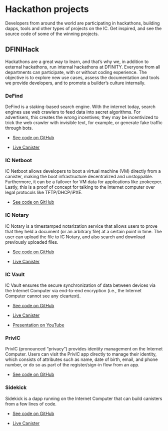 # Hackathon projects

Developers from around the world are participating in hackathons, building dapps, tools and other types of projects on the IC. Get inspired, and see the source code of some of the winning projects.

## DFINIHack

Hackathons are a great way to learn, and that’s why we, in addition to external hackathons, run internal hackathons at DFINITY. Everyone from all departments can participate, with or without coding experience. The objective is to explore new use cases, assess the documentation and tools we provide developers, and to promote a builder’s culture internally.

### DeFind

DeFind is a staking-based search engine. With the internet today, search engines use web crawlers to feed data into secret algorithms. For advertisers, this creates the wrong incentives; they may be incentivized to trick the web crawler with invisible text, for example, or generate fake traffic through bots.

-   [See code on GitHub](https://github.com/IC-Search/ic-search)

-   [Live Canister](https://jbioa-siaaa-aaaai-qanfq-cai.ic0.app)

### IC Netboot

IC Netboot allows developers to boot a virtual machine (VM) directly from a canister, making the boot infrastructure decentralized and unstoppable. Furthermore, it can be a failover for VM data for applications like zookeeper. Lastly, this is a proof of concept for talking to the Internet computer over legal protocols like TFTP/DHCP/iPXE.

-   [See code on GitHub](https://github.com/farazshaikh/team14)

### IC Notary

IC Notary is a timestamped notarization service that allows users to prove that they held a document (or an arbitrary file) at a certain point in time. The user can upload the file to IC Notary, and also search and download previously uploaded files.

-   [See code on GitHub](https://github.com/jplevyak/dfnhack7)

-   [Live Canister](https://jbxh5-eqaaa-aaaae-qaaoq-cai.ic0.app)

### IC Vault

IC Vault ensures the secure synchronization of data between devices via the Internet Computer via end-to-end encryption (i.e., the Internet Computer cannot see any cleartext).

-   [See code on GitHub](https://github.com/timohanke/hack13)

-   [Live Canister](https://xggrc-cyaaa-aaaaj-aaasq-cai.raw.ic0.app)

-   [Presentation on YouTube](https://youtu.be/16xxA8EKEhE)

### PrivIC

PrivIC (pronounced “privacy”) provides identity management on the Internet Computer. Users can visit the PrivIC app directly to manage their identity, which consists of attributes such as name, date of birth, email, and phone number, or do so as part of the register/sign-in flow from an app.

-   [See code on GitHub](https://github.com/open-ic/priv-ic)

### Sidekick

Sidekick is a dapp running on the Internet Computer that can build canisters from a few lines of code.

-   [See code on GitHub](https://github.com/blynn/sidekick)

-   [Live Canister](https://ffgig-jyaaa-aaaae-aaaoa-cai.raw.icp0.io)